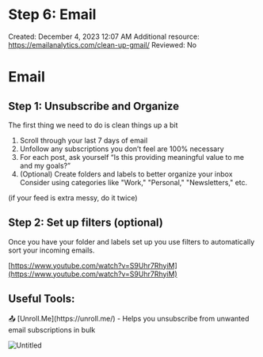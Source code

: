 # Step 6: Email

Created: December 4, 2023 12:07 AM
Additional resource: https://emailanalytics.com/clean-up-gmail/
Reviewed: No

# Email

## **Step 1: Unsubscribe and Organize**

The first thing we need to do is clean things up a bit

1. Scroll through your last 7 days of email
2. Unfollow any subscriptions you don’t feel are 100% necessary
3. For each post, ask yourself “Is this providing meaningful value to me and my goals?”
4. (Optional) Create folders and labels to better organize your inbox Consider using categories like "Work," "Personal," "Newsletters," etc.

(if your feed is extra messy, do it twice)

## **Step 2: Set up filters (optional)**

Once you have your folder and labels set up you use filters to automatically sort your incoming emails.

[https://www.youtube.com/watch?v=S9Uhr7RhyiM](https://www.youtube.com/watch?v=S9Uhr7RhyiM)

## Useful Tools:

<aside>
📤 [Unroll.Me](https://unroll.me/) - Helps you unsubscribe from unwanted email subscriptions in bulk

</aside>

![Untitled](Step%206%20Email%202521df124a8b4c148035d5682bf9309f/Untitled.png)